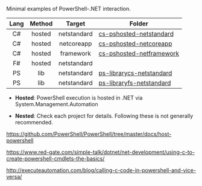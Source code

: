 Minimal examples of PowerShell-.NET interaction.


|Lang |Method   |Target     |Folder
|:---:|:-------:|:---------:|---------
|C#   |hosted   |netstandard|[cs-pshosted-netstandard](./cs-pshosted-netstandard)
|C#   |hosted   |netcoreapp |[cs-pshosted-netcoreapp](./cs-pshosted-netcoreapp)
|C#   |hosted   |framework  |[cs-pshosted-netframework](./cs-pshosted-netframework)
|F#   |hosted   |netstandard|
|PS   |lib      |netstandard|[ps-librarycs-netstandard](ps-librarycs-netstandard)
|PS   |lib      |netstandard|[ps-libraryfs-netstandard](ps-libraryfs-netstandard)

* **Hosted**: PowerShell execution is hosted in .NET via System.Management.Automation

* **Nested**: Check each project for details. Following these is not generally recommended.



https://github.com/PowerShell/PowerShell/tree/master/docs/host-powershell


https://www.red-gate.com/simple-talk/dotnet/net-development/using-c-to-create-powershell-cmdlets-the-basics/

http://executeautomation.com/blog/calling-c-code-in-powershell-and-vice-versa/

